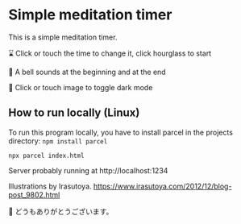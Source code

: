 # Simple meditation timer

This is a simple meditation timer. 

⌛ Click or touch the time to change it, click hourglass to start

🔔 A bell sounds at the beginning and at the end

🌃 Click or touch image to toggle dark mode

## How to run locally (Linux)
To run this program locally, you have to install parcel in the projects directory:
`npm install parcel`

`npx parcel index.html`

        
Server probably running at http://localhost:1234

Illustrations by Irasutoya.
https://www.irasutoya.com/2012/12/blog-post_9802.html

💐 どうもありがとうございます。
